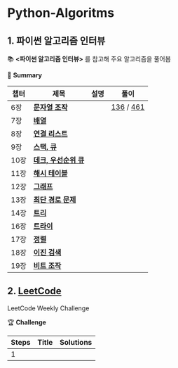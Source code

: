 # Python-Algoritms
## 1. 파이썬 알고리즘 인터뷰
:books: **<파이썬 알고리즘 인터뷰>** 를 참고해 주요 알고리즘을 풀어봄

📎 **Summary**

챕터|제목|설명|풀이
---|---|---|---
6장|**[문자열 조작](https://github.com/GodJiLee/Leetcode-Algorithm/tree/main/Array)** | |[136](https://github.com/GodJiLee/Python-Algorithm/blob/main/Bit_manipulation/136%20Single%20Number.md) / [461](https://github.com/GodJiLee/Python-Algorithm/blob/main/Bit_manipulation/461.md)
7장|**[배열](https://github.com/GodJiLee/Leetcode-Algorithm/tree/main/Array)**|  |
8장|**[연결 리스트](https://github.com/GodJiLee/Leetcode-Algorithm/tree/main/Linked_list)**|  | 
9장|**[스택, 큐](https://github.com/GodJiLee/Leetcode-Algorithm/tree/main/Stack)**|  |
10장|**[데크, 우선순위 큐](https://github.com/GodJiLee/Leetcode-Algorithm/tree/main/Deque)**|  |
11장|**[해시 테이블](https://github.com/GodJiLee/Leetcode-Algorithm/tree/main/Hash)**|  |
12장|**[그래프](https://github.com/GodJiLee/Leetcode-Algorithm/tree/main/Graph)**|  |
13장|**[최단 경로 문제](https://github.com/GodJiLee/Leetcode-Algorithm/tree/main/Shortest_path_problem)**|  |
14장|**[트리](https://github.com/GodJiLee/Leetcode-Algorithm/tree/main/Tree)**|  |
16장|**[트라이](https://github.com/GodJiLee/Leetcode-Algorithm/tree/main/Trie)**|   |
17장|**[정렬](https://github.com/GodJiLee/Leetcode-Algorithm/tree/main/Sorting)**|   |
18장|**[이진 검색](https://github.com/GodJiLee/Leetcode-Algorithm/tree/main/Binary_search)**|   |
19장|**[비트 조작](https://github.com/GodJiLee/Leetcode-Algorithm/tree/main/Bit_manipulation)**|   |
 

## 2. [LeetCode](https://leetcode.com/Jiwon_Lee/)   

LeetCode Weekly Challenge

🏆 **Challenge**

Steps|Title|Solutions
 ---|---|---
 1||
